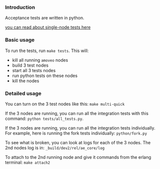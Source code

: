 ### Introduction

Acceptance tests are written in python.

[you can read about single-node tests here](unit_testing.md)


### Basic usage

To run the tests, run `make tests`.
This will:
* kill all running `amoveo` nodes
* build 3 test nodes
* start all 3 tests nodes
* run python tests on these nodes
* kill the nodes

### Detailed usage

You can turn on the 3 test nodes like this:
`make multi-quick`

If the 3 nodes are running, you can run all the integration tests with this command: `python tests/all_tests.py`.

If the 3 nodes are running, you can run all the integration tests individually. For example, here is running the fork tests individually:
`python/fork.py`

To see what is broken, you can look at logs for each of the 3 nodes. The 2nd nodes log is in: `_build/dev2/rel/ae_core/log`

To attach to the 2nd running node and give it commands from the erlang terminal: `make attach2`
